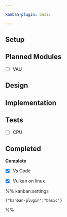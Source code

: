 ```yaml
---

kanban-plugin: basic

---
```


## Setup



## Planned Modules

- [ ] VAU


## Design



## Implementation



## Tests

- [ ] CPU


## Completed

**Complete**
- [x] Vs Code
- [x] Vulkan on linux




%% kanban:settings
```
{"kanban-plugin":"basic"}
```
%%